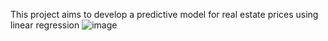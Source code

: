This project aims to develop a predictive model for real estate prices using linear regression
![image](https://github.com/user-attachments/assets/05939cce-bb6d-4a4a-8152-3b12ba9208c3)
